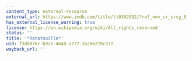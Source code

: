 ```yaml
---
content_type: external-resource
external_url: https://www.imdb.com/title/tt0382932/?ref_=nv_sr_srsg_0
has_external_license_warning: true
license: https://en.wikipedia.org/wiki/All_rights_reserved
status: ''
title: '*Ratatouille*'
uid: f3dd076c-b92e-4648-a777-3a266270c372
wayback_url: ''
---
```

